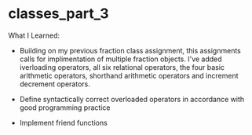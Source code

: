 # classes_part_3

What I Learned:

- Building on my previous fraction class assignment, this assignments calls for implimentation of multiple fraction objects. 
I've added iverloading operators, all six relational operators, the four basic arithmetic operators, shorthand arithmetic 
operators and increment decrement operators.

- Define syntactically correct overloaded operators in accordance with good programming practice
- Implement friend functions
